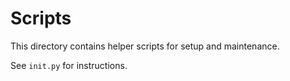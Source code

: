 # Scripts

This directory contains helper scripts for setup and maintenance.

See `init.py` for instructions.
